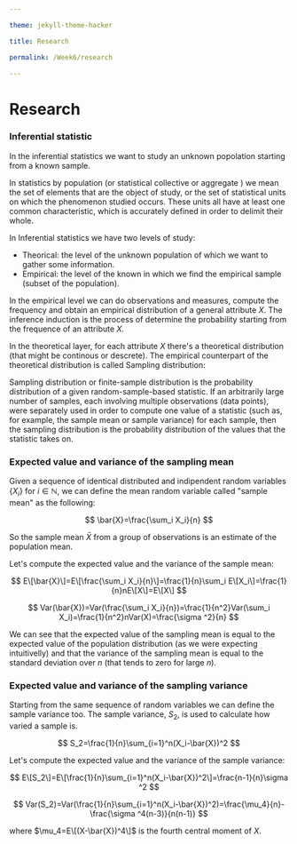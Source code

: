 ```yaml
---

theme: jekyll-theme-hacker

title: Research

permalink: /Week6/research

---
```


# Research

### Inferential statistic
In the inferential statistics we want to study an unknown popolation starting from a known sample.

In statistics by population (or statistical collective or aggregate ) we mean the set of elements that are the object of study, or the set of statistical units on which the phenomenon studied occurs. These units all have at least one common characteristic, which is accurately defined in order to delimit their whole.

In Inferential statistics we have two levels of study:

+ Theorical: the level of the unknown population of which we want to gather some information.
+ Empirical: the level of the known in which we find the empirical sample (subset of the population).

In the empirical level we can do observations and measures, compute the frequency and obtain an empirical distribution of a general attribute $X$.
The inference induction is the process of determine the probability starting from the frequence of an attribute $X$.

In the theoretical layer, for each attribute $X$ there's a theoretical distribution (that might be continous or descrete). The empirical counterpart of the theoretical distribution is called Sampling distribution:

Sampling distribution or finite-sample distribution is the probability distribution of a given random-sample-based statistic. If an arbitrarily large number of samples, each involving multiple observations (data points), were separately used in order to compute one value of a statistic (such as, for example, the sample mean or sample variance) for each sample, then the sampling distribution is the probability distribution of the values that the statistic takes on.

### Expected value and variance of the sampling mean

Given a sequence of identical distributed and indipendent random variables $\{X_i\}$ for $i\in \mathbb{N}$, we can define the mean random variable called "sample mean" as the following:

$$
\bar{X}=\frac{\sum_i X_i}{n}
$$

So the sample mean $\bar{X}$ from a group of observations is an estimate of the population mean.

Let's compute the expected value and the variance of the sample mean:

$$
E\[\bar{X}\]=E\[\frac{\sum_i X_i}{n}\]=\frac{1}{n}\sum_i E\[X_i\]=\frac{1}{n}nE\[X\]=E\[X\]
$$

$$
Var(\bar{X})=Var(\frac{\sum_i X_i}{n})=\frac{1}{n^2}Var(\sum_i X_i)=\frac{1}{n^2}nVar(X)=\frac{\sigma ^2}{n}
$$

We can see that the expected value of the sampling mean is equal to the expected value of the population distribution (as we were expecting intuitivelly) and that the variance of the sampling mean is equal to the standard deviation over $n$ (that tends to zero for large $n$).

### Expected value and variance of the sampling variance

Starting from the same sequence of random variables we can define the sample variance too. The sample variance, $S_2$, is used to calculate how varied a sample is.

$$
S_2=\frac{1}{n}\sum_{i=1}^n(X_i-\bar{X})^2
$$

Let's compute the expected value and the variance of the sample variance:

$$
E\[S_2\]=E\[\frac{1}{n}\sum_{i=1}^n(X_i-\bar{X})^2\]=\frac{n-1}{n}\sigma ^2
$$

$$
Var(S_2)=Var(\frac{1}{n}\sum_{i=1}^n(X_i-\bar{X})^2)=\frac{\mu_4}{n}-\frac{\sigma ^4(n-3)}{n(n-1)}
$$

where $\mu_4=E\[(X-\bar{X})^4\]$ is the fourth central moment of $X$.
